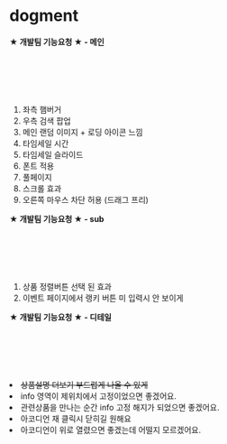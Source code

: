 # dogment

<div style="margin-bottom:100px"><strong>★ 개발팀 기능요청 ★ - 메인</strong></div>
<ol>
    <li>좌측 햄버거</li>
    <li>우측 검색 팝업</li>
    <li>메인 랜덤 이미지 + 로딩 아이콘 느낌</li>
    <li>타임세일 시간</li>
    <li>타임세일 슬라이드</li>
    <li>폰트 적용</li>
    <li>풀페이지</li>
    <li>스크롤 효과</li>
    <li>오른쪽 마우스 차단 허용 (드래그 프리)</li>
</ol>

<div style="margin-bottom:100px"><strong>★ 개발팀 기능요청 ★ - sub</strong></div>
<ol>
    <li>상품 정렬버튼 선택 된 효과</li>
    <li>이벤트 페이지에서 랭키 버튼 미 입력시 안 보이게</li>
</ol>

<div style="margin-bottom:100px"><strong>★ 개발팀 기능요청 ★ - 디테일</strong></div>
    <li><s>상품설명 더보기 부드럽게 나올 수 있게</s></li>
    <li>info 영역이 제위치에서 고정이었으면 좋겠어요.</li>
    <li>관련상품을 만나는 순간 info 고정 해지가 되었으면 좋겠어요.</li>
    <li>아코디언 재 클릭시  닫히길 원해요</li>
    <li>아코디언이 위로 열렸으면 좋겠는데 어떨지 모르겠어요.</li>

